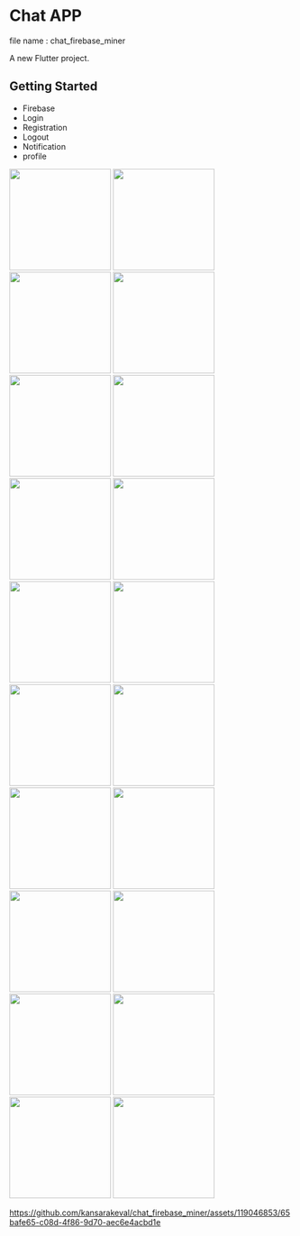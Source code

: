 # Chat APP

file name : chat_firebase_miner

A new Flutter project.

## Getting Started
- Firebase
- Login
- Registration
- Logout
- Notification
- profile

<p>
  <img src="https://github.com/kansarakeval/chat_firebase_miner/assets/119046853/25cd6bf7-b060-4555-ba28-e765bb67a672" hight="450" width="180">
  <img src="https://github.com/kansarakeval/chat_firebase_miner/assets/119046853/745feab1-3529-4146-8f95-a5930d236176" hight="450" width="180">
  <img src="https://github.com/kansarakeval/chat_firebase_miner/assets/119046853/038c9e21-a3b5-44f8-93c3-a57467eab09b" hight="450" width="180">
  <img src="https://github.com/kansarakeval/chat_firebase_miner/assets/119046853/465b254e-84ee-42b5-b41c-8c9c01bbac70" hight="450" width="180">
  <img src="https://github.com/kansarakeval/chat_firebase_miner/assets/119046853/1717a9fa-5159-4f77-a8f2-fecea04d5529" hight="450" width="180">
  <img src="https://github.com/kansarakeval/chat_firebase_miner/assets/119046853/6d0edcc0-a020-407b-a208-e2f7491b0acf" hight="450" width="180">
  <img src="https://github.com/kansarakeval/chat_firebase_miner/assets/119046853/1919639a-392c-4f1d-a1de-1f5da654ed7b" hight="450" width="180">
  <img src="https://github.com/kansarakeval/chat_firebase_miner/assets/119046853/48d50816-aeb3-46b7-ae7d-5020d0b2634d" hight="450" width="180">
  <img src="https://github.com/kansarakeval/chat_firebase_miner/assets/119046853/3efc99f4-9867-40a5-b20f-e5d3e26a6c85" hight="450" width="180">
  <img src="https://github.com/kansarakeval/chat_firebase_miner/assets/119046853/471f130f-32ce-4caf-bd4b-48634cc85765" hight="450" width="180">
  <img src="https://github.com/kansarakeval/chat_firebase_miner/assets/119046853/6069c4ce-e25a-4f40-8020-f094a63df3d1" hight="450" width="180">
  <img src="https://github.com/kansarakeval/chat_firebase_miner/assets/119046853/61da61fd-8577-4e39-b6a7-d1e635de4954" hight="450" width="180">
  <img src="https://github.com/kansarakeval/chat_firebase_miner/assets/119046853/f4b4fbc3-da2f-435f-8f35-e6b7dcbe91cd" hight="450" width="180">
  <img src="https://github.com/kansarakeval/chat_firebase_miner/assets/119046853/cf6ccdbf-898c-46a4-83e2-74ed2f5777de" hight="450" width="180">
  <img src="https://github.com/kansarakeval/chat_firebase_miner/assets/119046853/db774d81-615d-4e29-b1ef-3e790e58f1ee" hight="450" width="180">
  <img src="https://github.com/kansarakeval/chat_firebase_miner/assets/119046853/1d90dfe9-397e-409b-a546-b16777c93e78" hight="450" width="180">
  <img src="https://github.com/kansarakeval/chat_firebase_miner/assets/119046853/e707863a-2101-4f8f-a14b-8eab958e62c2" hight="450" width="180">
  <img src="https://github.com/kansarakeval/chat_firebase_miner/assets/119046853/4cbef573-afc4-4097-adaa-eacd1ed652fa" hight="450" width="180">
  <img src="https://github.com/kansarakeval/chat_firebase_miner/assets/119046853/363ec097-df40-41b9-8b20-58605bac905d" hight="450" width="180">
  <img src="https://github.com/kansarakeval/chat_firebase_miner/assets/119046853/f7be2b63-d595-43db-9408-c90357d0079f" hight="450" width="180">
</p>

https://github.com/kansarakeval/chat_firebase_miner/assets/119046853/65bafe65-c08d-4f86-9d70-aec6e4acbd1e



